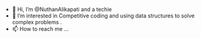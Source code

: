- 👋 Hi, I’m @NuthanAlikapati and a techie
- 👀 I’m interested in Competitive coding and using  data structures to solve complex problems
.
- 📫 How to reach me ...

<!---
NuthanAlikapati/NuthanAlikapati is a ✨ special ✨ repository because its `README.md` (this file) appears on your GitHub profile.
You can click the Preview link to take a look at your changes.
--->
